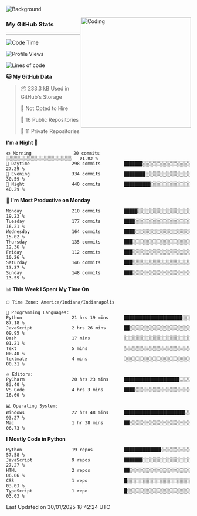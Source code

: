![Background](https://github.com/Nguyen-Noah/Nguyen-Noah/assets/112649680/f5d2296f-0508-400c-abcf-47c085708a2a)

<img align="right" alt="Coding" width="300" src="https://cdn.dribbble.com/users/1277312/screenshots/14733298/media/39b1045e593737587dd60e42c8422d1f.gif" >

### My GitHub Stats
---
<!--START_SECTION:waka-->
![Code Time](http://img.shields.io/badge/Code%20Time-435%20hrs-blue)

![Profile Views](http://img.shields.io/badge/Profile%20Views-0-blue)

![Lines of code](https://img.shields.io/badge/From%20Hello%20World%20I%27ve%20Written-5.7%20million%20lines%20of%20code-blue)

**🐱 My GitHub Data** 

> 📦 233.3 kB Used in GitHub's Storage 
 > 
> 🚫 Not Opted to Hire
 > 
> 📜 16 Public Repositories 
 > 
> 🔑 11 Private Repositories 
 > 
**I'm a Night 🦉** 

```text
🌞 Morning                20 commits          ░░░░░░░░░░░░░░░░░░░░░░░░░   01.83 % 
🌆 Daytime                298 commits         ███████░░░░░░░░░░░░░░░░░░   27.29 % 
🌃 Evening                334 commits         ████████░░░░░░░░░░░░░░░░░   30.59 % 
🌙 Night                  440 commits         ██████████░░░░░░░░░░░░░░░   40.29 % 
```
📅 **I'm Most Productive on Monday** 

```text
Monday                   210 commits         █████░░░░░░░░░░░░░░░░░░░░   19.23 % 
Tuesday                  177 commits         ████░░░░░░░░░░░░░░░░░░░░░   16.21 % 
Wednesday                164 commits         ████░░░░░░░░░░░░░░░░░░░░░   15.02 % 
Thursday                 135 commits         ███░░░░░░░░░░░░░░░░░░░░░░   12.36 % 
Friday                   112 commits         ███░░░░░░░░░░░░░░░░░░░░░░   10.26 % 
Saturday                 146 commits         ███░░░░░░░░░░░░░░░░░░░░░░   13.37 % 
Sunday                   148 commits         ███░░░░░░░░░░░░░░░░░░░░░░   13.55 % 
```


📊 **This Week I Spent My Time On** 

```text
🕑︎ Time Zone: America/Indiana/Indianapolis

💬 Programming Languages: 
Python                   21 hrs 19 mins      ██████████████████████░░░   87.18 % 
JavaScript               2 hrs 26 mins       ██░░░░░░░░░░░░░░░░░░░░░░░   09.95 % 
Bash                     17 mins             ░░░░░░░░░░░░░░░░░░░░░░░░░   01.21 % 
Text                     5 mins              ░░░░░░░░░░░░░░░░░░░░░░░░░   00.40 % 
textmate                 4 mins              ░░░░░░░░░░░░░░░░░░░░░░░░░   00.31 % 

🔥 Editors: 
PyCharm                  20 hrs 23 mins      █████████████████████░░░░   83.40 % 
VS Code                  4 hrs 3 mins        ████░░░░░░░░░░░░░░░░░░░░░   16.60 % 

💻 Operating System: 
Windows                  22 hrs 48 mins      ███████████████████████░░   93.27 % 
Mac                      1 hr 38 mins        ██░░░░░░░░░░░░░░░░░░░░░░░   06.73 % 
```

**I Mostly Code in Python** 

```text
Python                   19 repos            ██████████████░░░░░░░░░░░   57.58 % 
JavaScript               9 repos             ███████░░░░░░░░░░░░░░░░░░   27.27 % 
HTML                     2 repos             ██░░░░░░░░░░░░░░░░░░░░░░░   06.06 % 
CSS                      1 repo              █░░░░░░░░░░░░░░░░░░░░░░░░   03.03 % 
TypeScript               1 repo              █░░░░░░░░░░░░░░░░░░░░░░░░   03.03 % 
```




 Last Updated on 30/01/2025 18:42:24 UTC
<!--END_SECTION:waka-->

<!--
**Nguyen-Noah/Nguyen-Noah** is a ✨ _special_ ✨ repository because its `README.md` (this file) appears on your GitHub profile.

Here are some ideas to get you started:

- 🔭 I’m currently working on ...
- 🌱 I’m currently learning ...
- 👯 I’m looking to collaborate on ...
- 🤔 I’m looking for help with ...
- 💬 Ask me about ...
- 📫 How to reach me: ...
- 😄 Pronouns: ...
- ⚡ Fun fact: ...
-->
